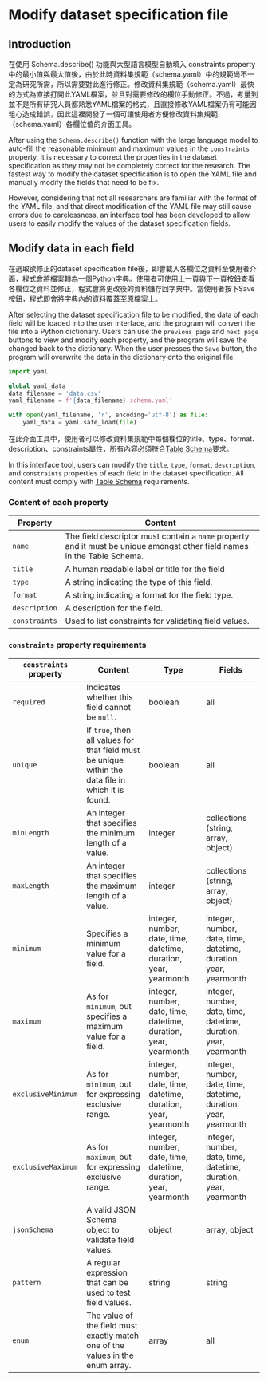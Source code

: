 # Modify dataset specification file

## Introduction

在使用 Schema.describe() 功能與大型語言模型自動填入 constraints property 中的最小值與最大值後，由於此時資料集規範（schema.yaml）中的規範尚不一定為研究所需，所以需要對此進行修正。修改資料集規範（schema.yaml）最快的方式為直接打開此YAML檔案，並且對需要修改的欄位手動修正。不過，考量到並不是所有研究人員都熟悉YAML檔案的格式，且直接修改YAML檔案仍有可能因粗心造成錯誤，因此這裡開發了一個可讓使用者方便修改資料集規範（schema.yaml）各欄位值的介面工具。

After using the `Schema.describe()` function with the large language model to auto-fill the reasonable minimum and maximum values in the `constraints` property, it is necessary to correct the properties in the dataset specification as they may not be completely correct for the research. The fastest way to modify the dataset specification is to open the YAML file and manually modify the fields that need to be fix.

However, considering that not all researchers are familiar with the format of the YAML file, and that direct modification of the YAML file may still cause errors due to carelessness, an interface tool has been developed to allow users to easily modify the values of the dataset specification fields.

## Modify data in each field

在選取欲修正的dataset specification file後，即會載入各欄位之資料至使用者介面，程式會將檔案轉為一個Python字典。使用者可使用上一頁與下一頁按鈕查看各欄位之資料並修正，程式會將更改後的資料儲存回字典中。當使用者按下Save按鈕，程式即會將字典內的資料覆蓋至原檔案上。

After selecting the dataset specification file to be modified, the data of each field will be loaded into the user interface, and the program will convert the file into a Python dictionary. Users can use the `previous page` and `next page` buttons to view and modify each property, and the program will save the changed back to the dictionary. When the user presses the `Save` button, the program will overwrite the data in the dictionary onto the original file.

```python
import yaml

global yaml_data
data_filename = 'data.csv'
yaml_filename = f'{data_filename}.schema.yaml'

with open(yaml_filename, 'r', encoding='utf-8') as file:
    yaml_data = yaml.safe_load(file)
```

在此介面工具中，使用者可以修改資料集規範中每個欄位的title、type、format、description、constraints屬性，所有內容必須符合[Table Schema](https://datapackage.org/standard/table-schema/)要求。

In this interface tool, users can modify the `title`, `type`, `format`, `description`, and `constraints` properties of each field in the dataset specification. All content must comply with [Table Schema](https://datapackage.org/standard/table-schema/) requirements.

### Content of each property

| Property | Content |
| -------- | -------- |
| `name` | The field descriptor must contain a `name` property and it must be unique amongst other field names in the Table Schema. |
| `title` | A human readable label or title for the field |
| `type` | A string indicating the type of this field. |
| `format` | A string indicating a format for the field type. |
| `description` | A description for the field. |
| `constraints` | Used to list constraints for validating field values. |

### `constraints` property requirements

| `constraints` property | Content | Type | Fields |
| -------- | -------- | -------- | -------- |
| `required` | Indicates whether this field cannot be `null`. | boolean | all |
| `unique` | If `true`, then all values for that field must be unique within the data file in which it is found. | boolean | all |
| `minLength` | An integer that specifies the minimum length of a value. | integer | collections (string, array, object) |
| `maxLength` | An integer that specifies the maximum length of a value. | integer | collections (string, array, object) |
| `minimum` | Specifies a minimum value for a field. | integer, number, date, time, datetime, duration, year, yearmonth | integer, number, date, time, datetime, duration, year, yearmonth |
| `maximum` | As for `minimum`, but specifies a maximum value for a field. | integer, number, date, time, datetime, duration, year, yearmonth | integer, number, date, time, datetime, duration, year, yearmonth |
| `exclusiveMinimum` | As for `minimum`, but for expressing exclusive range. | integer, number, date, time, datetime, duration, year, yearmonth | integer, number, date, time, datetime, duration, year, yearmonth |
| `exclusiveMaximum` | As for `maximum`, but for expressing exclusive range. | integer, number, date, time, datetime, duration, year, yearmonth | integer, number, date, time, datetime, duration, year, yearmonth |
| `jsonSchema` | A valid JSON Schema object to validate field values. | object | array, object |
| `pattern` | A regular expression that can be used to test field values. | string | string |
| `enum` | The value of the field must exactly match one of the values in the enum array. | array | all |